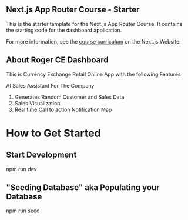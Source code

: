 ## Next.js App Router Course - Starter

This is the starter template for the Next.js App Router Course. It contains the starting code for the dashboard application.

For more information, see the [course curriculum](https://nextjs.org/learn) on the Next.js Website.



## About Roger CE Dashboard

This is Currency Exchange Retail Online App with the following Features


AI Sales Assistant For The Company 
1. Generates Random Customer and Sales Data
2. Sales Visualization
2. Real time Call to action Notification Map




# How to Get Started

## Start Development
npm run dev

## "Seeding Database" aka Populating your Database
npm  run seed


